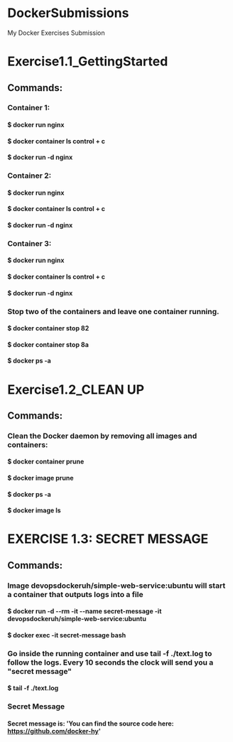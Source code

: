 # DockerSubmissions
My Docker Exercises Submission
# Exercise1.1_GettingStarted
## Commands: 
### Container 1:
#### $ docker run nginx
#### $ docker container ls control + c
#### $ docker run -d nginx

### Container 2:
#### $ docker run nginx
#### $ docker container ls control + c
#### $ docker run -d nginx

### Container 3:
#### $ docker run nginx
#### $ docker container ls control + c
#### $ docker run -d nginx

### Stop two of the containers and leave one container running.
#### $ docker container stop 82
#### $ docker container stop 8a
#### $ docker ps -a

# Exercise1.2_CLEAN UP
## Commands:
### Clean the Docker daemon by removing all images and containers:
#### $ docker container prune
#### $ docker image prune
#### $ docker ps -a
#### $ docker image ls

# EXERCISE 1.3: SECRET MESSAGE
## Commands:
### Image devopsdockeruh/simple-web-service:ubuntu will start a container that outputs logs into a file
#### $ docker run -d --rm -it --name secret-message -it devopsdockeruh/simple-web-service:ubuntu
#### $ docker exec -it secret-message bash
### Go inside the running container and use tail -f ./text.log to follow the logs. Every 10 seconds the clock will send you a "secret message"
#### $ tail -f ./text.log
### Secret Message
#### Secret message is: 'You can find the source code here: https://github.com/docker-hy'

